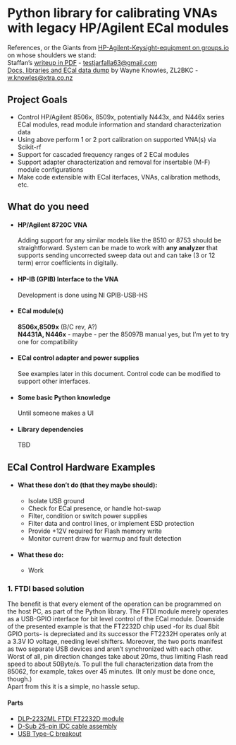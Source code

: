 # Python library for calibrating VNAs with legacy HP/Agilent ECal modules 

References, or the Giants from [HP-Agilent-Keysight-equipment on groups.io](https://groups.io/g/HP-Agilent-Keysight-equipment) on whose shoulders we stand:  
Staffan’s [writeup in PDF](<https://groups.io/g/HP-Agilent-Keysight-equipment/files/All HP, Agilent and Keysight instruments in folders by part numbers/A 80000 to 89999/85062/ECal 85062-60006 rev B.pdf>) -  [testjarfalla63\@gmail.com](mailto:testjarfalla63\@gmail.com)  
[Docs, libraries and ECal data dump](<https://groups.io/g/HP-Agilent-Keysight-equipment/files/All HP, Agilent and Keysight instruments in folders by part numbers/A 80000 to 89999/85062/HP8506x ECal Interface.zip>) by Wayne Knowles, ZL2BKC - [w.knowles\@xtra.co.nz](mailto:w.knowles\@xtra.co.nz)  

## Project Goals

- Control HP/Agilent 8506x, 8509x, potentially N443x, and N446x series ECal modules, read module information and standard characterization data
- Using above perform 1 or 2 port calibration on supported VNA(s) via Scikit-rf
- Support for cascaded frequency ranges of 2 ECal modules
- Support adapter characterization and removal for insertable (M-F) module configurations
- Make code extensible with ECal iterfaces, VNAs, calibration methods, etc.

## What do you need

- #### HP/Agilent 8720C VNA
  Adding support for any similar models like the 8510 or 8753 should be straightforward. System can be made to work with **any analyzer** that supports sending uncorrected sweep data out and can take (3 or 12 term) error coefficients in digitally.
- #### HP-IB (GPIB) Interface to the VNA
  Development is done using NI GPIB-USB-HS
- #### ECal module(s)
  **8506x,8509x** (B/C rev, A?)  
  **N4431A, N446x** - maybe - per the 85097B manual yes, but I’m yet to try one for compatibility
- #### ECal control adapter and power supplies
  See examples later in this document. Control code can be modified to support other interfaces.
- #### Some basic Python knowledge
  Until someone makes a UI
- #### Library dependencies
  TBD

## ECal Control Hardware Examples

- #### What these don’t do (that they maybe should):
  - Isolate USB ground
  - Check for ECal presence, or handle hot-swap
  - Filter, condition or switch power supplies
  - Filter data and control lines, or implement ESD protection
  - Provide +12V required for Flash memory write
  - Monitor current draw for warmup and fault detection
- #### What these do:
  - Work

### 1. FTDI based solution
The benefit is that every element of the operation can be programmed on the host PC, as part of the Python library. The FTDI module merely operates as a USB-GPIO interface for bit level control of the ECal module. Downside of the presented example is that the FT2232D chip used -for its dual 8bit GPIO ports- is depreciated and its successor the FT2232H operates only at a 3.3V IO voltage, needing level shifters. Moreover, the two ports manifest as two separate USB devices and aren’t synchronized with each other. Worst of all, pin direction changes take about 20ms, thus limiting Flash read speed to about 50Byte/s. To pull the full characterization data from the 85062, for example, takes over 45 minutes. (It only must be done once, though.)  
Apart from this it is a simple, no hassle setup.

#### Parts
- [DLP-2232ML FTDI FT2232D module](https://www.digikey.com/short/w24rvtz0)
- [D-Sub 25-pin IDC cable assembly](https://a.co/d/9McZ1qI)
- [USB Type-C breakout](https://a.co/d/ejkzXOb)












